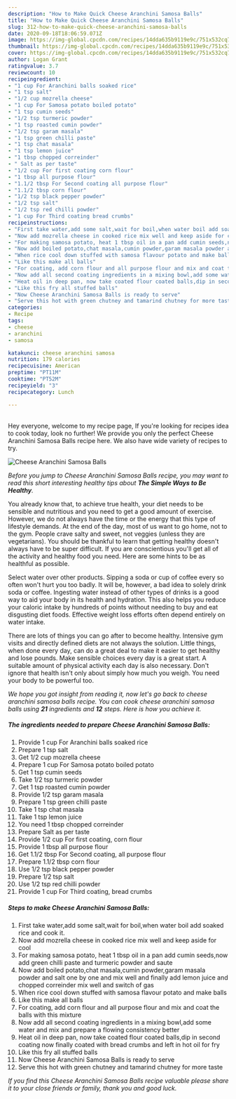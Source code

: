 ```yaml
---
description: "How to Make Quick Cheese Aranchini Samosa Balls"
title: "How to Make Quick Cheese Aranchini Samosa Balls"
slug: 312-how-to-make-quick-cheese-aranchini-samosa-balls
date: 2020-09-18T18:06:59.071Z
image: https://img-global.cpcdn.com/recipes/14dda635b9119e9c/751x532cq70/cheese-aranchini-samosa-balls-recipe-main-photo.jpg
thumbnail: https://img-global.cpcdn.com/recipes/14dda635b9119e9c/751x532cq70/cheese-aranchini-samosa-balls-recipe-main-photo.jpg
cover: https://img-global.cpcdn.com/recipes/14dda635b9119e9c/751x532cq70/cheese-aranchini-samosa-balls-recipe-main-photo.jpg
author: Logan Grant
ratingvalue: 3.7
reviewcount: 10
recipeingredient:
- "1 cup For Aranchini balls soaked rice"
- "1 tsp salt"
- "1/2 cup mozrella cheese"
- "1 cup For Samosa potato boiled potato"
- "1 tsp cumin seeds"
- "1/2 tsp turmeric powder"
- "1 tsp roasted cumin powder"
- "1/2 tsp garam masala"
- "1 tsp green chilli paste"
- "1 tsp chat masala"
- "1 tsp lemon juice"
- "1 tbsp chopped correinder"
- " Salt as per taste"
- "1/2 cup For first coating corn flour"
- "1 tbsp all purpose flour"
- "1.1/2 tbsp For Second coating all purpose flour"
- "1.1/2 tbsp corn flour"
- "1/2 tsp black pepper powder"
- "1/2 tsp salt"
- "1/2 tsp red chilli powder"
- "1 cup For Third coating bread crumbs"
recipeinstructions:
- "First take water,add some salt,wait for boil,when water boil add soaked rice and cook it."
- "Now add mozrella cheese in cooked rice mix well and keep aside for cool"
- "For making samosa potato, heat 1 tbsp oil in a pan add cumin seeds,now add green chilli paste and turmeric powder and saute"
- "Now add boiled potato,chat masala,cumin powder,garam masala powder and salt one by one and mix well and finally add lemon juice and chopped correinder mix well and switch of gas"
- "When rice cool down stuffed with samosa flavour potato and make balls"
- "Like this make all balls"
- "For coating, add corn flour and all purpose flour and mix and coat the balls with this mixture"
- "Now add all second coating ingredients in a mixing bowl,add some water and mix and prepare a flowing consistency better"
- "Heat oil in deep pan, now take coated flour coated balls,dip in second coating now finally coated with bread crumbs and left in hot oil for fry"
- "Like this fry all stuffed balls"
- "Now Cheese Aranchini Samosa Balls is ready to serve"
- "Serve this hot with green chutney and tamarind chutney for more taste"
categories:
- Recipe
tags:
- cheese
- aranchini
- samosa

katakunci: cheese aranchini samosa 
nutrition: 179 calories
recipecuisine: American
preptime: "PT11M"
cooktime: "PT52M"
recipeyield: "3"
recipecategory: Lunch

---
```

<br>
Hey everyone, welcome to my recipe page, If you're looking for recipes idea to cook today, look no further! We provide you only the perfect Cheese Aranchini Samosa Balls recipe here. We also have wide variety of recipes to try.
<br>


![Cheese Aranchini Samosa Balls](https://img-global.cpcdn.com/recipes/14dda635b9119e9c/751x532cq70/cheese-aranchini-samosa-balls-recipe-main-photo.jpg)

<i>Before you jump to Cheese Aranchini Samosa Balls recipe, you may want to read this short interesting healthy tips about <strong>The Simple Ways to Be Healthy</strong>.</i>

You already know that, to achieve true health, your diet needs to be sensible and nutritious and you need to get a good amount of exercise. However, we do not always have the time or the energy that this type of lifestyle demands. At the end of the day, most of us want to go home, not to the gym. People crave salty and sweet, not veggies (unless they are vegetarians). You should be thankful to learn that getting healthy doesn't always have to be super difficult. If you are conscientious you'll get all of the activity and healthy food you need. Here are some hints to be as healthful as possible.

Select water over other products. Sipping a soda or cup of coffee every so often won't hurt you too badly. It will be, however, a bad idea to solely drink soda or coffee. Ingesting water instead of other types of drinks is a good way to aid your body in its health and hydration. This also helps you reduce your caloric intake by hundreds of points without needing to buy and eat disgusting diet foods. Effective weight loss efforts often depend entirely on water intake.

There are lots of things you can go after to become healthy. Intensive gym visits and directly defined diets are not always the solution. Little things, when done every day, can do a great deal to make it easier to get healthy and lose pounds. Make sensible choices every day is a great start. A suitable amount of physical activity each day is also necessary. Don't ignore that health isn't only about simply how much you weigh. You need your body to be powerful too. 


<i>We hope you got insight from reading it, now let's go back to cheese aranchini samosa balls recipe. You can cook cheese aranchini samosa balls using <strong>21</strong> ingredients and <strong>12</strong> steps. Here is how you achieve it.
</i>

##### The ingredients needed to prepare Cheese Aranchini Samosa Balls:

1. Provide 1 cup For Aranchini balls soaked rice
1. Prepare 1 tsp salt
1. Get 1/2 cup mozrella cheese
1. Prepare 1 cup For Samosa potato boiled potato
1. Get 1 tsp cumin seeds
1. Take 1/2 tsp turmeric powder
1. Get 1 tsp roasted cumin powder
1. Provide 1/2 tsp garam masala
1. Prepare 1 tsp green chilli paste
1. Take 1 tsp chat masala
1. Take 1 tsp lemon juice
1. You need 1 tbsp chopped correinder
1. Prepare  Salt as per taste
1. Provide 1/2 cup For first coating, corn flour
1. Provide 1 tbsp all purpose flour
1. Get 1.1/2 tbsp For Second coating, all purpose flour
1. Prepare 1.1/2 tbsp corn flour
1. Use 1/2 tsp black pepper powder
1. Prepare 1/2 tsp salt
1. Use 1/2 tsp red chilli powder
1. Provide 1 cup For Third coating, bread crumbs


##### Steps to make Cheese Aranchini Samosa Balls:

1. First take water,add some salt,wait for boil,when water boil add soaked rice and cook it.
1. Now add mozrella cheese in cooked rice mix well and keep aside for cool
1. For making samosa potato, heat 1 tbsp oil in a pan add cumin seeds,now add green chilli paste and turmeric powder and saute
1. Now add boiled potato,chat masala,cumin powder,garam masala powder and salt one by one and mix well and finally add lemon juice and chopped correinder mix well and switch of gas
1. When rice cool down stuffed with samosa flavour potato and make balls
1. Like this make all balls
1. For coating, add corn flour and all purpose flour and mix and coat the balls with this mixture
1. Now add all second coating ingredients in a mixing bowl,add some water and mix and prepare a flowing consistency better
1. Heat oil in deep pan, now take coated flour coated balls,dip in second coating now finally coated with bread crumbs and left in hot oil for fry
1. Like this fry all stuffed balls
1. Now Cheese Aranchini Samosa Balls is ready to serve
1. Serve this hot with green chutney and tamarind chutney for more taste


<i>If you find this Cheese Aranchini Samosa Balls recipe valuable please share it to your close friends or family, thank you and good luck.</i>
